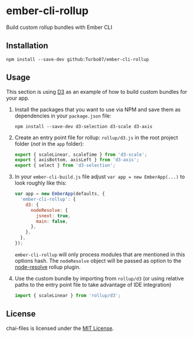 
ember-cli-rollup
==============================================================================

Build custom rollup bundles with Ember CLI 


Installation
------------------------------------------------------------------------------

```
npm install --save-dev github:Turbo87/ember-cli-rollup
```

Usage
------------------------------------------------------------------------------

This section is using [D3](https://github.com/d3/d3) as an example of how
to build custom bundles for your app.

1.  Install the packages that you want to use via NPM and save them as
    dependencies in your `package.json` file:

    ```
    npm install --save-dev d3-selection d3-scale d3-axis
    ```

2.  Create an entry point file for rollup: `rollup/d3.js` in the root project
    folder (*not* in the `app` folder):

    ```js
    export { scaleLinear, scaleTime } from 'd3-scale';
    export { axisBottom, axisLeft } from 'd3-axis';
    export { select } from 'd3-selection';
    ```

3.  In your `ember-cli-build.js` file adjust `var app = new EmberApp(...)` to
    look roughly like this:

    ```js
    var app = new EmberApp(defaults, {
      'ember-cli-rollup': {
        d3: {
          nodeResolve: {
            jsnext: true,
            main: false,
          },
        },
      },
    });
    ```

    `ember-cli-rollup` will only process modules that are mentioned in this
    options hash. The `nodeResolve` object will be passed as option to the
    [node-resolve](https://github.com/rollup/rollup-plugin-node-resolve)
    rollup plugin.

4.  Use the custom bundle by importing from `rollup/d3` (or using relative
    paths to the entry point file to take advantage of IDE integration)
    
    ```js
    import { scaleLinear } from 'rollup/d3';
    ```


License
------------------------------------------------------------------------------
chai-files is licensed under the [MIT License](LICENSE).

